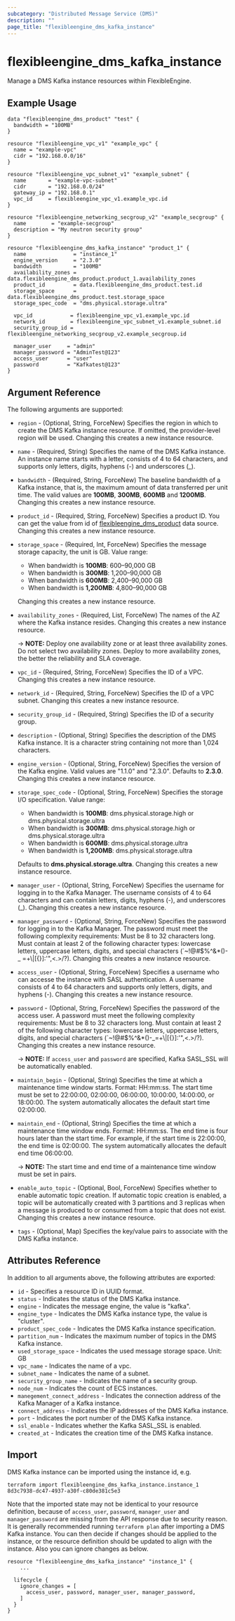 ```yaml
---
subcategory: "Distributed Message Service (DMS)"
description: ""
page_title: "flexibleengine_dms_kafka_instance"
---
```


# flexibleengine_dms_kafka_instance

Manage a DMS Kafka instance resources within FlexibleEngine.

## Example Usage

```hcl
data "flexibleengine_dms_product" "test" {
  bandwidth = "100MB"
}

resource "flexibleengine_vpc_v1" "example_vpc" {
  name = "example-vpc"
  cidr = "192.168.0.0/16"
}

resource "flexibleengine_vpc_subnet_v1" "example_subnet" {
  name       = "example-vpc-subnet"
  cidr       = "192.168.0.0/24"
  gateway_ip = "192.168.0.1"
  vpc_id     = flexibleengine_vpc_v1.example_vpc.id
}

resource "flexibleengine_networking_secgroup_v2" "example_secgroup" {
  name        = "example-secgroup"
  description = "My neutron security group"
}

resource "flexibleengine_dms_kafka_instance" "product_1" {
  name               = "instance_1"
  engine_version     = "2.3.0"
  bandwidth          = "100MB"
  availability_zones = data.flexibleengine_dms_product.product_1.availability_zones
  product_id         = data.flexibleengine_dms_product.test.id
  storage_space      = data.flexibleengine_dms_product.test.storage_space
  storage_spec_code  = "dms.physical.storage.ultra"

  vpc_id            = flexibleengine_vpc_v1.example_vpc.id
  network_id        = flexibleengine_vpc_subnet_v1.example_subnet.id
  security_group_id = flexibleengine_networking_secgroup_v2.example_secgroup.id

  manager_user     = "admin"
  manager_password = "AdminTest@123"
  access_user      = "user"
  password         = "Kafkatest@123"
}
```

## Argument Reference

The following arguments are supported:

* `region` - (Optional, String, ForceNew) Specifies the region in which to create the DMS Kafka instance resource.
  If omitted, the provider-level region will be used. Changing this creates a new instance resource.

* `name` - (Required, String) Specifies the name of the DMS Kafka instance. An instance name starts with a letter,
  consists of 4 to 64 characters, and supports only letters, digits, hyphens (-) and underscores (_).

* `bandwidth` - (Required, String, ForceNew) The baseline bandwidth of a Kafka instance, that is, the maximum amount of
  data transferred per unit time. The valid values are **100MB**, **300MB**, **600MB** and **1200MB**.
  Changing this creates a new instance resource.

* `product_id` - (Required, String, ForceNew) Specifies a product ID. You can get the value from id of
  [flexibleengine_dms_product](https://registry.terraform.io/providers/FlexibleEngineCloud/flexibleengine/latest/docs/data-sources/dms_product)
  data source. Changing this creates a new instance resource.

* `storage_space` - (Required, Int, ForceNew) Specifies the message storage capacity, the unit is GB. Value range:
  + When bandwidth is **100MB**: 600–90,000 GB
  + When bandwidth is **300MB**: 1,200–90,000 GB
  + When bandwidth is **600MB**: 2,400–90,000 GB
  + When bandwidth is **1,200MB**: 4,800–90,000 GB

  Changing this creates a new instance resource.

* `availability_zones` - (Required, List, ForceNew) The names of the AZ where the Kafka instance resides.
  Changing this creates a new instance resource.

  -> **NOTE:** Deploy one availability zone or at least three availability zones. Do not select two availability zones.
  Deploy to more availability zones, the better the reliability and SLA coverage.

* `vpc_id` - (Required, String, ForceNew) Specifies the ID of a VPC.
  Changing this creates a new instance resource.

* `network_id` - (Required, String, ForceNew) Specifies the ID of a VPC subnet.
  Changing this creates a new instance resource.

* `security_group_id` - (Required, String) Specifies the ID of a security group.

* `description` - (Optional, String) Specifies the description of the DMS Kafka instance.
  It is a character string containing not more than 1,024 characters.

* `engine_version` - (Optional, String, ForceNew) Specifies the version of the Kafka engine. Valid values are "1.1.0"
  and "2.3.0". Defaults to **2.3.0**. Changing this creates a new instance resource.

* `storage_spec_code` - (Optional, String, ForceNew) Specifies the storage I/O specification. Value range:
  + When bandwidth is **100MB**: dms.physical.storage.high or dms.physical.storage.ultra
  + When bandwidth is **300MB**: dms.physical.storage.high or dms.physical.storage.ultra
  + When bandwidth is **600MB**: dms.physical.storage.ultra
  + When bandwidth is **1,200MB**: dms.physical.storage.ultra

  Defaults to **dms.physical.storage.ultra**. Changing this creates a new instance resource.

* `manager_user` - (Optional, String, ForceNew) Specifies the username for logging in to the Kafka Manager.
  The username consists of 4 to 64 characters and can contain letters, digits, hyphens (-), and underscores (_).
  Changing this creates a new instance resource.

* `manager_password` - (Optional, String, ForceNew) Specifies the password for logging in to the Kafka Manager. The
  password must meet the following complexity requirements: Must be 8 to 32 characters long. Must contain at least 2 of
  the following character types: lowercase letters, uppercase letters, digits, and special characters (`~!@#$%^&*()-_
  =+\\|[{}]:'",<.>/?). Changing this creates a new instance resource.

* `access_user` - (Optional, String, ForceNew) Specifies a username who can accesse the instance with
  SASL authentication. A username consists of 4 to 64 characters and supports only letters, digits, and hyphens (-).
  Changing this creates a new instance resource.

* `password` - (Optional, String, ForceNew) Specifies the password of the access user. A password must meet the
  following complexity requirements: Must be 8 to 32 characters long. Must contain at least 2 of the following character
  types: lowercase letters, uppercase letters, digits, and special characters (`~!@#$%^&*()-_=+\\|[{}]:'",<.>/?).
  Changing this creates a new instance resource.

  -> **NOTE:** If `access_user` and `password` are specified, Kafka SASL_SSL will be automatically enabled.

* `maintain_begin` - (Optional, String) Specifies the time at which a maintenance time window starts. Format: HH:mm:ss.
  The start time must be set to 22:00:00, 02:00:00, 06:00:00, 10:00:00, 14:00:00, or 18:00:00.
  The system automatically allocates the default start time 02:00:00.

* `maintain_end` - (Optional, String) Specifies the time at which a maintenance time window ends. Format: HH:mm:ss.
  The end time is four hours later than the start time. For example, if the start time is 22:00:00, the end time is
  02:00:00. The system automatically allocates the default end time 06:00:00.

  -> **NOTE:**  The start time and end time of a maintenance time window must be set in pairs.

* `enable_auto_topic` - (Optional, Bool, ForceNew) Specifies whether to enable automatic topic creation. If automatic
  topic creation is enabled, a topic will be automatically created with 3 partitions and 3 replicas when a message is
  produced to or consumed from a topic that does not exist. Changing this creates a new instance resource.

* `tags` - (Optional, Map) Specifies the key/value pairs to associate with the DMS Kafka instance.

## Attributes Reference

In addition to all arguments above, the following attributes are exported:

* `id` - Specifies a resource ID in UUID format.
* `status` - Indicates the status of the DMS Kafka instance.
* `engine` - Indicates the message engine, the value is "kafka".
* `engine_type` - Indicates the DMS Kafka instance type, the value is "cluster".
* `product_spec_code` - Indicates the DMS Kafka instance specification.
* `partition_num` - Indicates the maximum number of topics in the DMS Kafka instance.
* `used_storage_space` - Indicates the used message storage space. Unit: GB
* `vpc_name` - Indicates the name of a vpc.
* `subnet_name` - Indicates the name of a subnet.
* `security_group_name` - Indicates the name of a security group.
* `node_num` - Indicates the count of ECS instances.
* `manegement_connect_address` - Indicates the connection address of the Kafka Manager of a Kafka instance.
* `connect_address` - Indicates the IP addresses of the DMS Kafka instance.
* `port` - Indicates the port number of the DMS Kafka instance.
* `ssl_enable` - Indicates whether the Kafka SASL_SSL is enabled.
* `created_at` - Indicates the creation time of the DMS Kafka instance.

## Import

DMS Kafka instance can be imported using the instance id, e.g.

```shell
terraform import flexibleengine_dms_kafka_instance.instance_1 8d3c7938-dc47-4937-a30f-c80de381c5e3
```

Note that the imported state may not be identical to your resource definition, because of `access_user`, `password`,
`manager_user` and `manager_password` are missing from the API response due to security reason.
It is generally recommended running `terraform plan` after importing a DMS Kafka instance.
You can then decide if changes should be applied to the instance, or the resource
definition should be updated to align with the instance. Also you can ignore changes as below.

```hcl
resource "flexibleengine_dms_kafka_instance" "instance_1" {
    ...

  lifecycle {
    ignore_changes = [
      access_user, password, manager_user, manager_password,
    ]
  }
}
```
